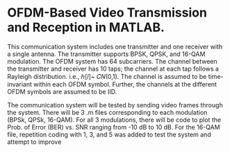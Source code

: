 # OFDM-Based Video Transmission and Reception in MATLAB. 

This communication system includes one transmitter and one receiver with a single antenna. The transmitter supports BPSK, QPSK, and 16-QAM modulation. The OFDM system has 64 subcarriers. The channel between the transmitter and receiver has 10 taps; the channel at each tap follows a Rayleigh distribution. i.e., ℎ[𝑙]~ 𝐶𝑁(0,1). The channel is assumed to be time-invariant within each OFDM symbol. Further, the channels at the different OFDM symbols are assumed to be IID.

The communication system will be tested by sending video frames through the system. There will be 3 .m files corresponding to each modulation (BPSk, QPSk, 16-QAM). For all 3 modulations, there will be code to plot the Prob. of Error (BER) vs. SNR ranging from -10 dB to 10 dB. For the 16-QAM file, repetition coding with 1, 3, and 5 was added to test the system and attempt to improve


